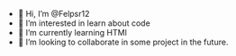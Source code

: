 - 👋 Hi, I’m @Felpsr12
- 👀 I’m interested in learn about code
- 🌱 I’m currently learning HTMl
- 💞️ I’m looking to collaborate in some project in the future. 

<!---
Felpsr12/Felpsr12 is a ✨ special ✨ repository because its `README.md` (this file) appears on your GitHub profile.
You can click the Preview link to take a look at your changes.
--->
